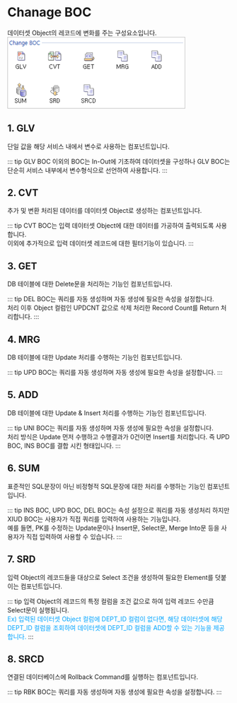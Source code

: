 # Chanage BOC

데이터셋 Object의 레코드에 변화를 주는 구성요소입니다. <br/>
<img class="boxBorder" src="../../.vuepress\public\documentation\service-model\BOC\ChangeBOC\ChangeBOC.png" style="width:400px;"> <br/>

## 1. GLV
단일 값을 해당 서비스 내에서 변수로 사용하는 컴포넌트입니다.

<!-- Remark -->
::: tip <Badge type="tip" text="Remark" vertical="middle" /> 
GLV BOC 이외의 BOC는 In-Out에 기초하여 데이터셋을 구성하나 GLV BOC는 단순히 서비스 내부에서 변수형식으로 선언하여 사용합니다.
:::
<!-- -->

## 2. CVT
추가 및 변환 처리된 데이터를 데이터셋 Object로 생성하는 컴포넌트입니다.

<!-- Remark -->
::: tip <Badge type="tip" text="Remark" vertical="middle" /> 
CVT BOC는 입력 데이터셋 Object에 대한 데이터를 가공하여 출력되도록 사용합니다.<br/>
이외에 추가적으로 입력 데이터셋 레코드에 대한 필터기능이 있습니다.
:::
<!-- -->

## 3. GET
DB 테이블에 대한 Delete문을 처리하는 기능인 컴포넌트입니다.

<!-- Remark -->
::: tip <Badge type="tip" text="Remark" vertical="middle" /> 
DEL BOC는 쿼리를 자동 생성하며 자동 생성에 필요한 속성을 설정합니다. <br/>
처리 이후 Object 컬럼인 UPDCNT 값으로 삭제 처리한 Record Count를 Return 처리합니다.
:::
<!-- -->

## 4. MRG
DB 테이블에 대한 Update 처리를 수행하는 기능인 컴포넌트입니다.

<!-- Remark -->
::: tip <Badge type="tip" text="Remark" vertical="middle" /> 
UPD BOC는 쿼리를 자동 생성하며 자동 생성에 필요한 속성을 설정합니다.
:::
<!-- -->

## 5. ADD
DB 테이블에 대한 Update & Insert 처리를 수행하는 기능인 컴포넌트입니다.

<!-- Remark -->
::: tip <Badge type="tip" text="Remark" vertical="middle" /> 
UNI BOC는 쿼리를 자동 생성하며 자동 생성에 필요한 속성을 설정합니다. <br/>
처리 방식은 Update 먼저 수행하고 수행결과가 0건이면 Insert를 처리합니다. 즉 UPD BOC, INS BOC를 결합 시킨 형태입니다. 
:::
<!-- -->

## 6. SUM
표준적인 SQL문장이 아닌 비정형적 SQL문장에 대한 처리를 수행하는 기능인 컴포넌트입니다.

<!-- Remark -->
::: tip <Badge type="tip" text="Remark" vertical="middle" /> 
INS BOC, UPD BOC, DEL BOC는 속성 설정으로 쿼리를 자동 생성처리 하지만 XIUD BOC는 사용자가 직접 쿼리를 입력하여 사용하는 기능입니다.<br/>
예를 들면, PK를 수정하는 Update문이나 Insert문, Select문, Merge Into문 등을 사용자가 직접 입력하여 사용할 수 있습니다.
:::
<!-- -->

## 7. SRD
입력 Object의 레코드들을 대상으로 Select 조건을 생성하여 필요한 Element를 덧붙이는 컴포넌트입니다.

<!-- Remark -->
::: tip <Badge type="tip" text="Remark" vertical="middle" /> 
입력 Object의 레코드의 특정 컬럼을 조건 값으로 하여 입력 레코드 수만큼 Select문이 실행됩니다. <br/>
<span class="spanEx"> Ex) 입력된 데이터셋 Object 컬럼에 DEPT_ID 컬럼이 없다면, 해당 데이터셋에 해당 DEPT_ID 컬럼을 조회하여 데이터셋에 DEPT_ID 컬럼을 ADD할 수 있는 기능을 제공합니다. </span>
:::
<!-- -->

## 8. SRCD
연결된 데이터베이스에 Rollback Command를 실행하는 컴포넌트입니다.

<!-- Remark -->
::: tip <Badge type="tip" text="Remark" vertical="middle" /> 
RBK BOC는 쿼리를 자동 생성하며 자동 생성에 필요한 속성을 설정합니다.
:::
<!-- -->

<style type='text/css'>
  [class*="boxBorder"] { border: 1px solid #bbb; }
  [class*="font20"] { font-size: 20px }
  [class*="font18"] { font-size: 18px }
  [class="spanBtn"] { border: 1px solid #bbb;border-radius: 4px;padding: 3px;background:white; color:dimgrey; }
  [class="spanBtnS"] { border: 1px solid #bbb;border-radius: 4px;padding: 3px;background:white; color:dimgrey; font-size: 13px; }
  [class="spanEx2"] { font-size: 18px; color: #00a4ff; }
  [class="spanEx"] { color: #00a4ff; }
  [class="fontB"] { color: rgb(106, 139, 173); font-size:18px }
  [class*="iconB"] { position: relative; top: 5px; }
  [class*="iconD"] { position: relative; top: -8px; }
  [class*="iconB2"] { color: #6a8bad;display: inline-block;bottom: 40px;position: relative; }
  [class="btnR"] {color:#9C3B00;}
</style>